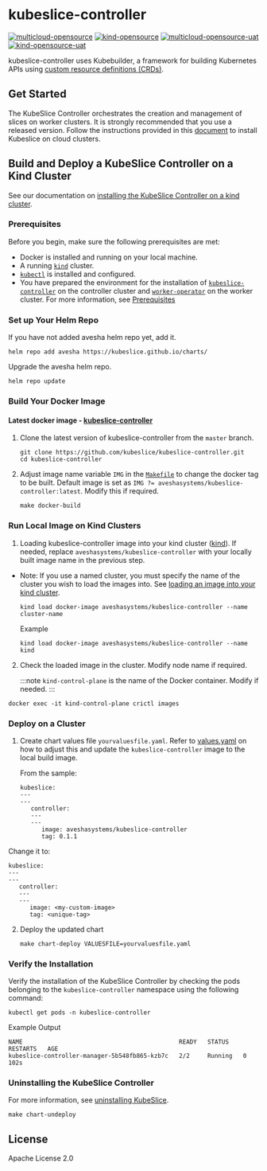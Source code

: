 # kubeslice-controller

[![multicloud-opensource](https://github.com/kubeslice/nightly-build/actions/workflows/multicloud-opensource.yaml/badge.svg?branch=master)](https://github.com/kubeslice/nightly-build/actions/workflows/multicloud-opensource.yaml)
[![kind-opensource](https://github.com/kubeslice/nightly-build/actions/workflows/kind-opensource.yaml/badge.svg?branch=master)](https://github.com/kubeslice/nightly-build/actions/workflows/kind-opensource.yaml) 
[![multicloud-opensource-uat](https://github.com/kubeslice/nightly-build/actions/workflows/multicloud-oss-uat.yml/badge.svg)](https://github.com/kubeslice/nightly-build/actions/workflows/multicloud-oss-uat.yml) 
[![kind-opensource-uat](https://github.com/kubeslice/nightly-build/actions/workflows/kind-oss-uat.yml/badge.svg)](https://github.com/kubeslice/nightly-build/actions/workflows/kind-oss-uat.yml) 


kubeslice-controller uses Kubebuilder, a framework for building Kubernetes APIs
using [custom resource definitions (CRDs)](https://kubernetes.io/docs/tasks/access-kubernetes-api/extend-api-custom-resource-definitions).

## Get Started

The KubeSlice Controller orchestrates the creation and management of slices on worker clusters.
It is strongly recommended that you use a released version. Follow the instructions provided in this [document](https://kubeslice.io/documentation/open-source/0.6.0/cloud-cluster-quick-start) to install Kubeslice on cloud clusters.

## Build and Deploy a KubeSlice Controller on a Kind Cluster

See our documentation on [installing the KubeSlice Controller on a kind cluster](https://kubeslice.io/documentation/open-source/0.5.0/tutorials/kind-install-kubeslice-controller).

### Prerequisites

Before you begin, make sure the following prerequisites are met:

* Docker is installed and running on your local machine.
* A running [`kind`](https://kind.sigs.k8s.io/) cluster.
* [`kubectl`](https://kubernetes.io/docs/tasks/tools/) is installed and configured.
* You have prepared the environment for the installation of [`kubeslice-controller`](https://github.com/kubeslice/kubeslice-controller) on the controller cluster and [`worker-operator`](https://github.com/kubeslice/worker-operator) on the worker cluster. For more information, see [Prerequisites](https://kubeslice.io/documentation/open-source/0.5.0/getting-started-with-cloud-clusters/prerequisites/)

### Set up Your Helm Repo
If you have not added avesha helm repo yet, add it.

```console
helm repo add avesha https://kubeslice.github.io/charts/
```

Upgrade the avesha helm repo.

```console
helm repo update
```

### Build Your Docker Image
#### Latest docker image - [kubeslice-controller](https://hub.docker.com/r/aveshasystems/kubeslice-controller)

1. Clone the latest version of kubeslice-controller from  the `master` branch.

   ```console
   git clone https://github.com/kubeslice/kubeslice-controller.git
   cd kubeslice-controller
   ```

2. Adjust image name variable `IMG` in the [`Makefile`](Makefile) to change the docker tag to be built.
   Default image is set as `IMG ?= aveshasystems/kubeslice-controller:latest`. Modify this if required.

   ```console
   make docker-build
   ```

### Run Local Image on Kind Clusters

1. Loading kubeslice-controller image into your kind cluster ([kind](https://kind.sigs.k8s.io/docs/user/quick-start/#loading-an-image-into-your-cluster)).
   If needed, replace `aveshasystems/kubeslice-controller` with your locally built image name in the previous step.
   
* Note: If you use a named cluster, you must specify the name of the cluster you wish to load the images into. See [loading an image into your kind cluster](https://kind.sigs.k8s.io/docs/user/quick-start/#loading-an-image-into-your-cluster).

   ```console
   kind load docker-image aveshasystems/kubeslice-controller --name cluster-name
   ```
   Example

   ```console
   kind load docker-image aveshasystems/kubeslice-controller --name kind
   ```

2. Check the loaded image in the cluster. Modify node name if required.
   
   :::note
  `kind-control-plane` is the name of the Docker container. Modify if needed.
  :::

```console
docker exec -it kind-control-plane crictl images
```
### Deploy on a Cluster
1. Create chart values file `yourvaluesfile.yaml`. Refer to [values.yaml](https://github.com/kubeslice/charts/blob/master/charts/kubeslice-controller/values.yaml) on how to adjust this and update the `kubeslice-controller` image to the local build image.

   From the sample:

   ```
   kubeslice:
   ---
   ---
      controller:
      ---
      ---
         image: aveshasystems/kubeslice-controller
         tag: 0.1.1
   ```

  Change it to:

   ```
   kubeslice:
   ---
   ---
      controller:
      ---
      ---
         image: <my-custom-image> 
         tag: <unique-tag>
   ```

2. Deploy the updated chart

   ```console
   make chart-deploy VALUESFILE=yourvaluesfile.yaml
   ```
   
### Verify the Installation

Verify the installation of the KubeSlice Controller by checking the pods belonging to the `kubeslice-controller` namespace using the following command:

```console
kubectl get pods -n kubeslice-controller
```

Example Output

```
NAME                                            READY   STATUS    RESTARTS   AGE
kubeslice-controller-manager-5b548fb865-kzb7c   2/2     Running   0          102s
```

### Uninstalling the KubeSlice Controller
For more information, see [uninstalling KubeSlice](https://kubeslice.io/documentation/open-source/0.6.0/getting-started-with-cloud-clusters/uninstalling-kubeslice/offboarding-namespaces).

```console
make chart-undeploy
```

## License

Apache License 2.0
